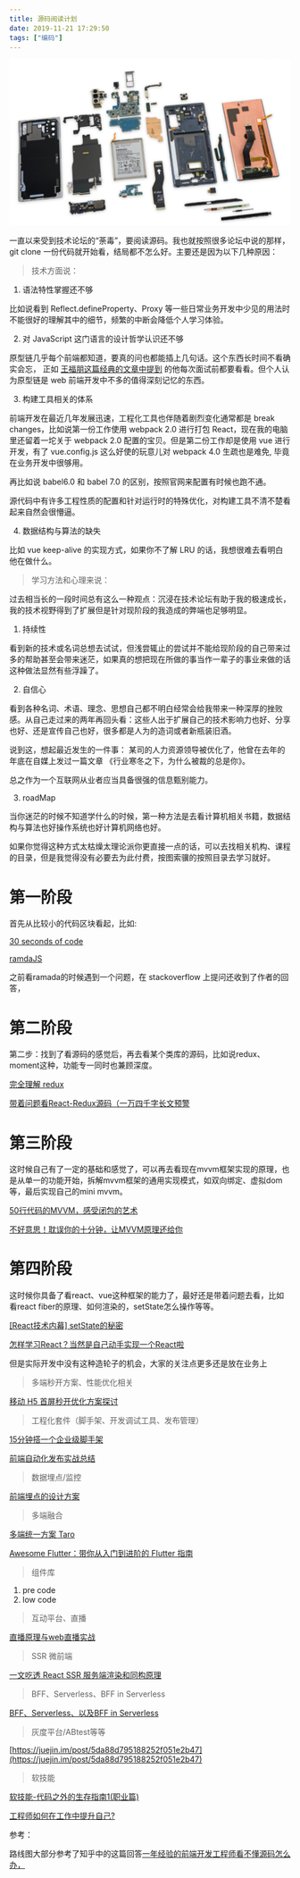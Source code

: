 ```yaml
---
title: 源码阅读计划
date: 2019-11-21 17:29:50
tags: ["编码"]
---
```


![](https://raw.githubusercontent.com/EPSON-LEE/image-hosting/master/20191122111156.png)

一直以来受到技术论坛的“荼毒”，要阅读源码。我也就按照很多论坛中说的那样，git clone 一份代码就开始看，结局都不怎么好。主要还是因为以下几种原因：

> 技术方面说：

1. 语法特性掌握还不够

比如说看到 Reflect.defineProperty、Proxy 等一些日常业务开发中少见的用法时不能很好的理解其中的细节，频繁的中断会降低个人学习体验。

2. 对 JavaScript 这门语言的设计哲学认识还不够

原型链几乎每个前端都知道，要真的问也都能插上几句话。这个东西长时间不看确实会忘， 正如 [王福朋这篇经典的文章中提到](https://www.cnblogs.com/wangfupeng1988/p/3977924.html) 的他每次面试前都要看看。但个人认为原型链是 web 前端开发中不多的值得深刻记忆的东西。

3. 构建工具相关的体系

前端开发在最近几年发展迅速，工程化工具也伴随着剧烈变化通常都是 break changes，比如说第一份工作使用 webpack 2.0 进行打包 React，现在我的电脑里还留着一坨关于 webpack 2.0 配置的宝贝。但是第二份工作却是使用 vue 进行开发，有了 vue.config.js 这么好使的玩意儿对 webpack 4.0 生疏也是难免, 毕竟在业务开发中很够用。

再比如说 babel6.0 和 babel 7.0 的区别，按照官网来配置有时候也跑不通。

源代码中有许多工程性质的配置和针对运行时的特殊优化，对构建工具不清不楚看起来自然会很懵逼。

4. 数据结构与算法的缺失

比如 vue keep-alive 的实现方式，如果你不了解 LRU 的话，我想很难去看明白他在做什么。

> 学习方法和心理来说：

过去相当长的一段时间总有这么一种观点：沉浸在技术论坛有助于我的极速成长，我的技术视野得到了扩展但是针对现阶段的我造成的弊端也足够明显。

1. 持续性

看到新的技术或名词总想去试试，但浅尝辄止的尝试并不能给现阶段的自己带来过多的帮助甚至会带来迷茫，如果真的想把现在所做的事当作一辈子的事业来做的话这种做法显然有些浮躁了。

2. 自信心

看到各种名词、术语、理念、思想自己都不明白经常会给我带来一种深厚的挫败感。从自己走过来的两年再回头看：这些人出于扩展自己的技术影响力也好、分享也好、还是宣传自己也好，很多都是人为的造词或者新瓶装旧酒。

说到这，想起最近发生的一件事： 某司的人力资源领导被优化了，他曾在去年的年底在自媒上发过一篇文章 《行业寒冬之下，为什么被裁的总是你》。

总之作为一个互联网从业者应当具备很强的信息甄别能力。

3. roadMap

当你迷茫的时候不知道学什么的时候，第一种方法是去看计算机相关书籍，数据结构与算法也好操作系统也好计算机网络也好。

如果你觉得这种方式太枯燥太理论派你更直接一点的话，可以去找相关机构、课程的目录，但是我觉得没有必要去为此付费，按图索骥的按照目录去学习就好。

# 第一阶段

首先从比较小的代码区块看起，比如:

[30 seconds of code](https://www.30secondsofcode.org/)

[ramdaJS](https://github.com/ramda/ramda)

之前看ramada的时候遇到一个问题，在 stackoverflow 上提问还收到了作者的回答，

# 第二阶段

第二步：找到了看源码的感觉后，再去看某个类库的源码，比如说redux、moment这种，功能专一同时也兼顾深度。

[完全理解 redux](https://github.com/brickspert/blog/issues/22)

[带着问题看React-Redux源码（一万四千字长文预警](https://zhuanlan.zhihu.com/p/80655889)

# 第三阶段

这时候自己有了一定的基础和感觉了，可以再去看现在mvvm框架实现的原理，也是从单一的功能开始，拆解mvvm框架的通用实现模式，如双向绑定、虚拟dom等，最后实现自己的mini mvvm。

[50行代码的MVVM，感受闭包的艺术](https://juejin.im/post/5b1fa77451882513ea5cc2ca)

[不好意思！耽误你的十分钟，让MVVM原理还给你](https://juejin.im/post/5abdd6f6f265da23793c4458)

# 第四阶段

这时候你具备了看react、vue这种框架的能力了，最好还是带着问题去看，比如看react fiber的原理、如何渲染的，setState怎么操作等等。

[[React技术内幕] setState的秘密](https://juejin.im/post/599b8f066fb9a0247637d61b)

[怎样学习React？当然是自己动手实现一个React啦](https://juejin.im/post/5ad81c24f265da504c168c85)

但是实际开发中没有这种造轮子的机会，大家的关注点更多还是放在业务上

> 多端秒开方案、性能优化相关

[移动 H5 首屏秒开优化方案探讨](http://blog.cnbang.net/tech/3477/)

> 工程化套件（脚手架、开发调试工具、发布管理）

[15分钟搭一个企业级脚手架](https://juejin.im/post/5d650613f265da03951a0364)

[前端自动化发布实战总结](https://juejin.im/post/5b23f18b6fb9a00e6433536d)

> 数据埋点/监控

[前端埋点的设计方案](https://juejin.im/post/5b62d68df265da0f9d1a1cd6)

> 多端融合

[多端统一方案 Taro](https://link.zhihu.com/?target=https%3A//aotu.io/notes/2018/06/07/Taro/)

[Awesome Flutter：带你从入门到进阶的 Flutter 指南](https://juejin.im/post/5b2869e66fb9a00e5f3e861f)

> 组件库

1. pre code
2. low code 

> 互动平台、直播

[直播原理与web直播实战](https://juejin.im/post/5ab851b6f265da23826df601)

> SSR 微前端

[一文吃透 React SSR 服务端渲染和同构原理](https://juejin.im/post/5d7deef6e51d453bb13b66cd)

> BFF、Serverless、BFF in Serverless

[BFF、Serverless、以及BFF in Serverless](https://juejin.im/post/5cdc3dc2e51d453b6c1d9d3a)

> 灰度平台/ABtest等等

[https://juejin.im/post/5da88d795188252f051e2b47](https://juejin.im/post/5da88d795188252f051e2b47)

> 软技能

[软技能-代码之外的生存指南1(职业篇)](https://juejin.im/post/5bf2382d6fb9a049d974ccb6)

[工程师如何在工作中提升自己?](https://juejin.im/post/5ad06fc851882555635ebc9c)

参考：

路线图大部分参考了知乎中的这篇回答[一年经验的前端开发工程师看不懂源码怎么办，](https://www.zhihu.com/question/350289336/answer/873350617?utm_source=wechat_session&utm_medium=social&utm_oi=43031923261440)